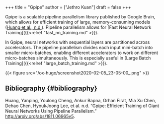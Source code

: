 +++
title = "Gpipe"
author = ["Jethro Kuan"]
draft = false
+++

Gpipe is a scalable pipeline parallelism library published by Google
Brain, which allows for efficient training of large, memory-consuming
models ([Huang et al., n.d.](#org2eea7c6)). Pipeline parallelism allows for
[Fast Neural Network Training]({{<relref "fast_nn_training.md" >}}).

In Gpipe, neural networks with sequential layers are partitioned
across accelerators. The pipeline parallelism divides each input
mini-batch into smaller micro-batches, enabling different accelerators
to work on different micro-batches simultaneously. This is especially
useful in [Large Batch Training]({{<relref "large_batch_training.md" >}}).

{{< figure src="/ox-hugo/screenshot2020-02-05_23-05-00_.png" >}}

## Bibliography {#bibliography}

<a id="org2eea7c6"></a>Huang, Yanping, Youlong Cheng, Ankur Bapna, Orhan Firat, Mia Xu Chen, Dehao Chen, HyoukJoong Lee, et al. n.d. “Gpipe: Efficient Training of Giant Neural Networks Using Pipeline Parallelism.” <http://arxiv.org/abs/1811.06965v5>.
